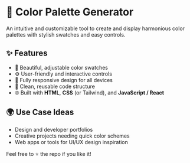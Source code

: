 # 🎨 Color Palette Generator

An intuitive and customizable tool to create and display harmonious color palettes with stylish swatches and easy controls.

## ✨ Features

- 🎨 Beautiful, adjustable color swatches  
- ⚙️ User-friendly and interactive controls  
- 📱 Fully responsive design for all devices  
- 🔁 Clean, reusable code structure  
- 🌐 Built with **HTML**, **CSS** (or Tailwind), and **JavaScript / React**

## 🌍 Use Case Ideas

- Design and developer portfolios  
- Creative projects needing quick color schemes  
- Web apps or tools for UI/UX design inspiration

Feel free to ⭐ the repo if you like it!
